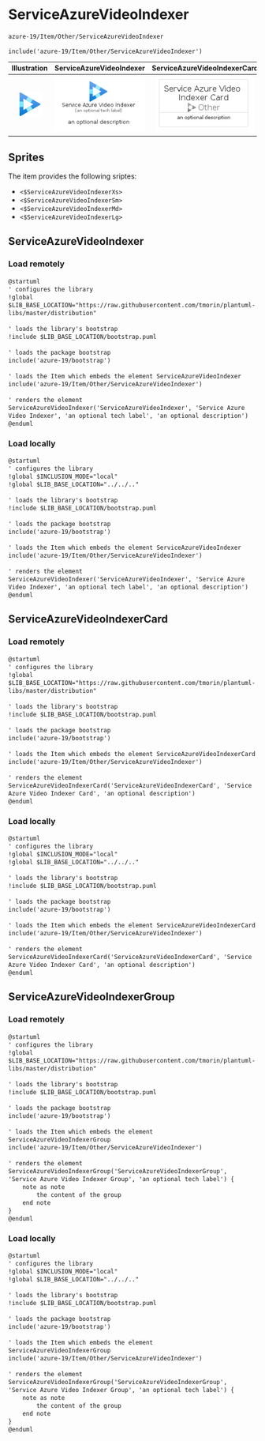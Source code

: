 # ServiceAzureVideoIndexer


```text
azure-19/Item/Other/ServiceAzureVideoIndexer
```

```text
include('azure-19/Item/Other/ServiceAzureVideoIndexer')
```



| Illustration | ServiceAzureVideoIndexer | ServiceAzureVideoIndexerCard | ServiceAzureVideoIndexerGroup |
| :---: | :---: | :---: | :---: |
| ![illustration for Illustration](../../../azure-19/Item/Other/ServiceAzureVideoIndexer.png) | ![illustration for ServiceAzureVideoIndexer](../../../azure-19/Item/Other/ServiceAzureVideoIndexer.Local.png) | ![illustration for ServiceAzureVideoIndexerCard](../../../azure-19/Item/Other/ServiceAzureVideoIndexerCard.Local.png) | ![illustration for ServiceAzureVideoIndexerGroup](../../../azure-19/Item/Other/ServiceAzureVideoIndexerGroup.Local.png) |



## Sprites
The item provides the following sriptes:

- `<$ServiceAzureVideoIndexerXs>`
- `<$ServiceAzureVideoIndexerSm>`
- `<$ServiceAzureVideoIndexerMd>`
- `<$ServiceAzureVideoIndexerLg>`





## ServiceAzureVideoIndexer

### Load remotely
```plantuml
@startuml
' configures the library
!global $LIB_BASE_LOCATION="https://raw.githubusercontent.com/tmorin/plantuml-libs/master/distribution"

' loads the library's bootstrap
!include $LIB_BASE_LOCATION/bootstrap.puml

' loads the package bootstrap
include('azure-19/bootstrap')

' loads the Item which embeds the element ServiceAzureVideoIndexer
include('azure-19/Item/Other/ServiceAzureVideoIndexer')

' renders the element
ServiceAzureVideoIndexer('ServiceAzureVideoIndexer', 'Service Azure Video Indexer', 'an optional tech label', 'an optional description')
@enduml
```

### Load locally
```plantuml
@startuml
' configures the library
!global $INCLUSION_MODE="local"
!global $LIB_BASE_LOCATION="../../.."

' loads the library's bootstrap
!include $LIB_BASE_LOCATION/bootstrap.puml

' loads the package bootstrap
include('azure-19/bootstrap')

' loads the Item which embeds the element ServiceAzureVideoIndexer
include('azure-19/Item/Other/ServiceAzureVideoIndexer')

' renders the element
ServiceAzureVideoIndexer('ServiceAzureVideoIndexer', 'Service Azure Video Indexer', 'an optional tech label', 'an optional description')
@enduml
```

## ServiceAzureVideoIndexerCard

### Load remotely
```plantuml
@startuml
' configures the library
!global $LIB_BASE_LOCATION="https://raw.githubusercontent.com/tmorin/plantuml-libs/master/distribution"

' loads the library's bootstrap
!include $LIB_BASE_LOCATION/bootstrap.puml

' loads the package bootstrap
include('azure-19/bootstrap')

' loads the Item which embeds the element ServiceAzureVideoIndexerCard
include('azure-19/Item/Other/ServiceAzureVideoIndexer')

' renders the element
ServiceAzureVideoIndexerCard('ServiceAzureVideoIndexerCard', 'Service Azure Video Indexer Card', 'an optional description')
@enduml
```

### Load locally
```plantuml
@startuml
' configures the library
!global $INCLUSION_MODE="local"
!global $LIB_BASE_LOCATION="../../.."

' loads the library's bootstrap
!include $LIB_BASE_LOCATION/bootstrap.puml

' loads the package bootstrap
include('azure-19/bootstrap')

' loads the Item which embeds the element ServiceAzureVideoIndexerCard
include('azure-19/Item/Other/ServiceAzureVideoIndexer')

' renders the element
ServiceAzureVideoIndexerCard('ServiceAzureVideoIndexerCard', 'Service Azure Video Indexer Card', 'an optional description')
@enduml
```

## ServiceAzureVideoIndexerGroup

### Load remotely
```plantuml
@startuml
' configures the library
!global $LIB_BASE_LOCATION="https://raw.githubusercontent.com/tmorin/plantuml-libs/master/distribution"

' loads the library's bootstrap
!include $LIB_BASE_LOCATION/bootstrap.puml

' loads the package bootstrap
include('azure-19/bootstrap')

' loads the Item which embeds the element ServiceAzureVideoIndexerGroup
include('azure-19/Item/Other/ServiceAzureVideoIndexer')

' renders the element
ServiceAzureVideoIndexerGroup('ServiceAzureVideoIndexerGroup', 'Service Azure Video Indexer Group', 'an optional tech label') {
    note as note
        the content of the group
    end note
}
@enduml
```

### Load locally
```plantuml
@startuml
' configures the library
!global $INCLUSION_MODE="local"
!global $LIB_BASE_LOCATION="../../.."

' loads the library's bootstrap
!include $LIB_BASE_LOCATION/bootstrap.puml

' loads the package bootstrap
include('azure-19/bootstrap')

' loads the Item which embeds the element ServiceAzureVideoIndexerGroup
include('azure-19/Item/Other/ServiceAzureVideoIndexer')

' renders the element
ServiceAzureVideoIndexerGroup('ServiceAzureVideoIndexerGroup', 'Service Azure Video Indexer Group', 'an optional tech label') {
    note as note
        the content of the group
    end note
}
@enduml
```

